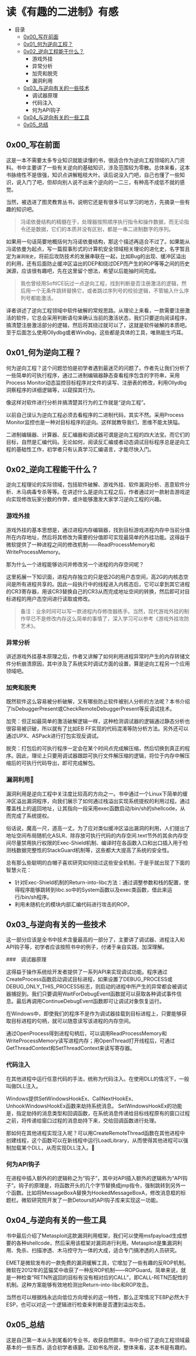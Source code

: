 # 读《有趣的二进制》有感

* 目录
  * [0x00_写在前面](#0x00_写在前面)
  * [0x01_何为逆向工程？](#0x01_何为逆向工程？)
  * [0x02_逆向工程能干什么？](#0x02_逆向工程能干什么？)
    * 游戏外挂
    * 异常分析
    * 加壳和脱壳
    * 漏洞利用
  * [0x03_与逆向有关的一些技术](#0x03_与逆向有关的一些技术)
    * 调试器原理
    * 代码注入
    * 何为API钩子
  * [0x04_与逆向有关的一些工具](#0x04_与逆向有关的一些工具)
  * [0x05_总结](#0x05_总结)

## 0x00_写在前面

这是一本不需要太多专业知识就能读懂的书，很适合作为逆向工程领域的入门资料。书中主要讲了一些有关逆向的基础知识，涉及范围较为零散。总体来看，这本书脉络性不是很强，知识点讲解粗枝大叶。读后说没入门吧，自己也懂了一些知识，说入门了吧，但却向别人说不出来个逆向的一二三，有种高不成低不就的感觉。

当然，被选进了图灵教育丛书，说明它还是有很多可以学习的地方，先摘录一些有趣的知识吧。

> 冯诺依曼结构的精髓在于，处理器按照顺序执行指令和操作数据，而无论指令还是数据，它们的本质并没有区别，都是一串二进制数字的序列。

如果用一句话简要地概括何为冯诺依曼结构，那这个描述再适合不过了。如果能从冯诺依曼为起点，写一篇叙事形式的计算机安全领域相关理论的进化史，名字暂且定为`漏洞简史`，将前后攻防技术的发展串联在一起，比如Bug的出现、缓冲区溢出的利用，还有后面防止缓冲区溢出的DEP和绕过DEP而产生的ROP等等之间的历史渊源，应该很有趣吧，先在这里留个想法，希望以后能抽时间完成。

> 我也曾经用SoftICE玩过一点逆向工程，找到判断是否注册激活的逻辑，然后用一个无条件跳转替换它，或者跳过序列号的校验逻辑，不管输入什么序列号都能激活。

译者讲述了逆向工程领域中软件破解的常规思路。从理论上来看，一款需要注册激活的软件，它总会采用判断语句来确认当前的激活状态，我们只要逆向阅读程序，搞清楚注册激活部分的逻辑，然后将其绕过就可以了，这就是软件破解的本质吧。至于后面怎么使用Ollydbg或者Windbg，这些都是具体的工具，唯熟能生巧耳。


## 0x01_何为逆向工程？

何为逆向工程？这个问题恐怕是初学者遇到最迷茫的问题了。作者先让我们分析了一些简单的可执行程序，通过二进制编辑器静态查看程序包含的字符串，采用Process Monitor动态监控目标程序对文件的读写、注册表的修改，利用Ollydbg洞察程序的详细逻辑等，以窥探其行为。

像这样对软件进行分析并搞清楚其行为的工作就是“逆向工程”。

以前自己误认为逆向工程必须去看程序的二进制代码，其实不然。采用Process Monitor监控也是一种对目标程序的逆向。这样就教导我们，思维不能太狭隘。

二进制编辑器、计算器、反汇编器和调试器可谓是逆向工程的四大法宝。而它们的目标，自然是汇编代码。无论如何，阅读反汇编或者动态调试目标程序总是逆向工程的基础性工作，初学者只有认真学习汇编语言，才能尽快入门。

## 0x02_逆向工程能干什么？

逆向工程理论的实际领域，包括软件破解、游戏外挂、软件漏洞分析、恶意软件分析、木马病毒专杀等等。在讲述什么是逆向工程之后，作者通过对一款射击游戏逆向实现修改玩家分数的作弊，或许能够激发大家学习逆向工程的兴趣。

### 游戏外挂
游戏外挂的基本思想是，通过进程内存编辑器，找到目标游戏进程内存中当前分值所在内存地址，然后将其修改为需要的分值即可实现最简单的外挂功能。这得益于微软提供了一种进程之间的修改机制——ReadProcessMemory和WriteProcessMemory。

那为什么一个进程能够访问并修改另一个进程的内存空间呢？

这里拓展一下知识面，进程内存独立的只是低2G的用户态空间，高2G的内核态空间是所有进程共享的。因此一段执行中的线程进入内核态后，它可以拿到其它进程的CR3寄存器，用该CR3替换自己的CR3从而完成地址空间的转换，然后即可对目标进程的用户态空间进行读取或修改。

> 备注：业余时间可以写一款进程内存修改器练手。当然，现代游戏外挂的制作早已不是修改内存这么简单的事情了，深入学习可以参考《游戏外挂攻防艺术》。

### 异常分析

讲述游戏外挂基本原理之后，作者又讲解了如何利用进程异常时产生的内存转储文件分析崩溃原因，其中涉及了系统实时调试方面的设置，算是逆向工程另一个应用领域吧。

### 加壳和脱壳

既然软件这么容易被分析破解，又有哪些防止软件被别人分析的方法呢？本书介绍了IsDebuggerPresent或CheckRemoteDebuggerPresent等反调试技术。

加壳：但正如最简单的激活破解逻辑一样，这种检测调试器的逻辑通过静态分析也很容易被识破，所以就有了比如EB FF实现的代码混淆等防分析方法。另外还可以通过UPX、ASPack进行打包实现反调试。

脱壳：打包后的可执行程序一定会在某个时间点完成解压缩，然后切换到真正的程序。因此，理论上只要用调试器跟踪可执行文件解压缩的逻辑，将位于内存中解压缩后的可执行代码导出，即可完成解包。

### 漏洞利用
漏洞利用是逆向工程中关注度比较高的方向之一。书中通过一个Linux下简单的缓冲区溢出漏洞程序，向我们展示了如何通过栈溢出实现系统提权的利用过程。通过覆盖栈上的返回地址，让其指向一段采用exec函数启动/bin/sh的shellcode，从而完成了系统提权。

俗话说，魔高一尺，道高一丈。为了应对类似缓冲区溢出漏洞的利用，人们提出了地址空间布局随机化ASLR、除存放可执行代码的内存空间.text节外的其余内存空间尽量禁用执行权限的Exec-Shield机制、编译时在各函数入口和出口插入用于检测栈数据完整性的StackGuard机制等，这些都大大提高了系统的安全性。

总有那么些聪明的白帽子喜欢研究如何绕过这些安全机制，于是乎就出现了下面的智慧火花：

* 针对Exec-Shield机制的Return-into-libc方法：通过调整参数和栈的配置，使得程序能够跳转到libc.so中的System函数以及exec类函数，借此来运行/bin/sh程序。
* 利用未随机化的模块内部汇编代码进行攻击的ROP。

## 0x03_与逆向有关的一些技术

这一部分应该是全书中技术含量最高的一部分了，主要讲了调试器、进程注入和API钩子等，初学者应该按照书中的例子，付诸于亲自实践，加深理解。

###　调试器原理

这得益于操作系统给开发者提供了一系列API来实现调试功能。程序通过CreateProcess函数启动调试目标进程，如果设置了DEBUG_PROCESS或DEBUG_ONLY_THIS_PROCESS标志，则启动的进程中所产生的异常都会被调试器捕捉到。我们只要调用WaitForDebugEvent函数就可以获取各种调试事件信息。最后再调用ContinueDebugEvent函数即可让调试对象恢复运行。

在Windows中，即使我们的程序不是作为调试器挂载到目标进程上，只要能够获取目标进程的句柄，就可以随意读写该进程的内存空间。

通过OpenProcess得到进程句柄后，可以调用ReadProcessMemory和WriteProcessMemory读写进程内存；用OpenThread打开线程后，可通过GetThreadContext和SetThreadContext来读写寄存器。

### 代码注入

在其他进程中运行任意代码的手法，统称为代码注入。在使用DLL的情况下，一般叫做DLL注入。

Windows提供SetWindowsHookEx、CallNextHookEx、UnhookWindowsHookEx函数来劫持系统消息。
SetWindowsHookEx的功能是，指定劫持的消息类型和回调函数，在系统消息传递给目标线程原有的窗口过程之前，将传递给窗口过程的消息劫持下来，交给回调函数进行处理。

那如何在其他进程实现注入呢？可以用CreateRemoteThread函数在其他进程中创建线程，这个函数可以在新线程中运行LoadLibrary，从而使得其他进程可以强制加载某个DLL，从而实现DLL注入。

### 何为API钩子

在进程中插入额外的的逻辑称之为“钩子”，其中对API插入额外的逻辑称为“API钩子”。钩子的原理是，将函数开头的几个字节替换成jmp指令，强制跳转到另外一个函数。比如将MessageBoxA替换为HookedMessageBoxA，修改消息框的标题栏。微软研究院开发了一款Detours的API钩子库来实现这一功能。

## 0x04_与逆向有关的一些工具

书中最后介绍了Metasploit这款漏洞利用框架，我们可以使用msfpayload生成想要的各种shellcode，然后采用该框架对漏洞进行利用。Metasploit是集漏洞利用、免杀、扫描渗透、木马控守为一体的大成，适合专门搞渗透的人员研究。

EMET是微软发布的一款免费的漏洞缓解工具，它增加了一些有趣的反ROP机制。微软在2012年的蓝猫奖中收获了一种反ROP机制——ROPGuard。简单来说，就是一种检查“RETN所返回的目标有没有相对应的CALL”，即CALL-RETN匹配性的机制。这种方案能够有效地检测出Return-into-libc和ROP攻击。

当然也可以根据栈永远向低位方向增长的这一特性，那么正常情况下EBP必然大于ESP，也可以对这一个逻辑进行检查来判断是否遭到溢出攻击。

## 0x05_总结

这是自己第一本从头到尾看的专业书，收获自然颇丰。书中介绍了逆向工程领域最基本的一些东西，适合初学者琢磨。正如书名所说，整体来看，这本书是有趣的。